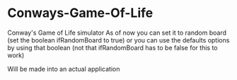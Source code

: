 # Conways-Game-Of-Life
Conway's Game of Life simulator
As of now you can set it to random board (set the boolean ifRandomBoard to true) or you can use the defaults options by using that boolean (not that ifRandomBoard has to be false for this to work)

Will be made into an actual application
